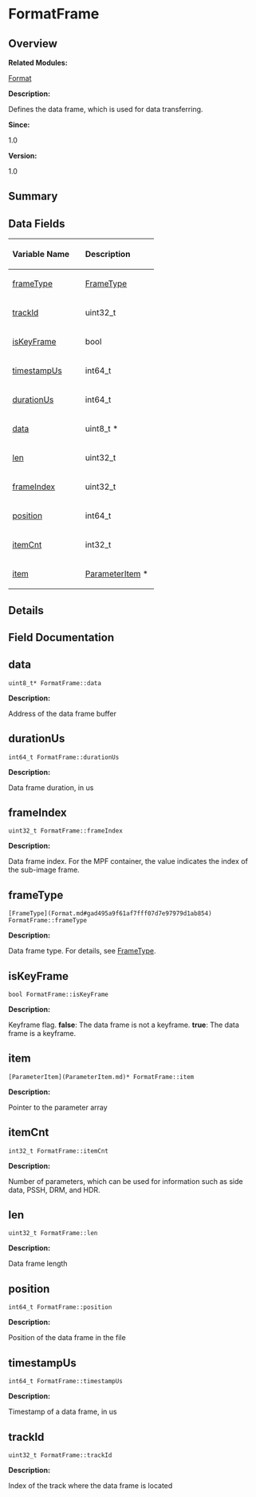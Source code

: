 # FormatFrame<a name="ZH-CN_TOPIC_0000001055039514"></a>

## **Overview**<a name="section279555793093530"></a>

**Related Modules:**

[Format](Format.md)

**Description:**

Defines the data frame, which is used for data transferring. 

**Since:**

1.0

**Version:**

1.0

## **Summary**<a name="section384642120093530"></a>

## Data Fields<a name="pub-attribs"></a>

<a name="table1497790836093530"></a>
<table><thead align="left"><tr id="row33732217093530"><th class="cellrowborder" valign="top" width="50%" id="mcps1.1.3.1.1"><p id="p1775649076093530"><a name="p1775649076093530"></a><a name="p1775649076093530"></a>Variable Name</p>
</th>
<th class="cellrowborder" valign="top" width="50%" id="mcps1.1.3.1.2"><p id="p952200420093530"><a name="p952200420093530"></a><a name="p952200420093530"></a>Description</p>
</th>
</tr>
</thead>
<tbody><tr id="row1111986526093530"><td class="cellrowborder" valign="top" width="50%" headers="mcps1.1.3.1.1 "><p id="p955714736093530"><a name="p955714736093530"></a><a name="p955714736093530"></a><a href="FormatFrame.md#a9cb91c927687f9875efa0d5600e04d1a">frameType</a></p>
</td>
<td class="cellrowborder" valign="top" width="50%" headers="mcps1.1.3.1.2 "><p id="p735055668093530"><a name="p735055668093530"></a><a name="p735055668093530"></a><a href="Format.md#gad495a9f61af7fff07d7e97979d1ab854">FrameType</a>&nbsp;</p>
</td>
</tr>
<tr id="row1477348980093530"><td class="cellrowborder" valign="top" width="50%" headers="mcps1.1.3.1.1 "><p id="p1451603897093530"><a name="p1451603897093530"></a><a name="p1451603897093530"></a><a href="FormatFrame.md#a36d27cb02e6d06479354618e959a429a">trackId</a></p>
</td>
<td class="cellrowborder" valign="top" width="50%" headers="mcps1.1.3.1.2 "><p id="p1700319205093530"><a name="p1700319205093530"></a><a name="p1700319205093530"></a>uint32_t&nbsp;</p>
</td>
</tr>
<tr id="row1140089981093530"><td class="cellrowborder" valign="top" width="50%" headers="mcps1.1.3.1.1 "><p id="p586576836093530"><a name="p586576836093530"></a><a name="p586576836093530"></a><a href="FormatFrame.md#a6a1cd875ac96a43d01524249a7f32026">isKeyFrame</a></p>
</td>
<td class="cellrowborder" valign="top" width="50%" headers="mcps1.1.3.1.2 "><p id="p1415293647093530"><a name="p1415293647093530"></a><a name="p1415293647093530"></a>bool&nbsp;</p>
</td>
</tr>
<tr id="row249054281093530"><td class="cellrowborder" valign="top" width="50%" headers="mcps1.1.3.1.1 "><p id="p1449166326093530"><a name="p1449166326093530"></a><a name="p1449166326093530"></a><a href="FormatFrame.md#a290ab46c3660d73cde08b268bf36c323">timestampUs</a></p>
</td>
<td class="cellrowborder" valign="top" width="50%" headers="mcps1.1.3.1.2 "><p id="p922323956093530"><a name="p922323956093530"></a><a name="p922323956093530"></a>int64_t&nbsp;</p>
</td>
</tr>
<tr id="row1305691963093530"><td class="cellrowborder" valign="top" width="50%" headers="mcps1.1.3.1.1 "><p id="p1950740115093530"><a name="p1950740115093530"></a><a name="p1950740115093530"></a><a href="FormatFrame.md#ab342d9f6536876e5d0a5952a9043ca2d">durationUs</a></p>
</td>
<td class="cellrowborder" valign="top" width="50%" headers="mcps1.1.3.1.2 "><p id="p481822025093530"><a name="p481822025093530"></a><a name="p481822025093530"></a>int64_t&nbsp;</p>
</td>
</tr>
<tr id="row549532221093530"><td class="cellrowborder" valign="top" width="50%" headers="mcps1.1.3.1.1 "><p id="p702188991093530"><a name="p702188991093530"></a><a name="p702188991093530"></a><a href="FormatFrame.md#a632575f46669a67c78ab28049e5654c6">data</a></p>
</td>
<td class="cellrowborder" valign="top" width="50%" headers="mcps1.1.3.1.2 "><p id="p1719578098093530"><a name="p1719578098093530"></a><a name="p1719578098093530"></a>uint8_t *&nbsp;</p>
</td>
</tr>
<tr id="row63976146093530"><td class="cellrowborder" valign="top" width="50%" headers="mcps1.1.3.1.1 "><p id="p675070914093530"><a name="p675070914093530"></a><a name="p675070914093530"></a><a href="FormatFrame.md#aa8bb4e843e90b0f4a7dd95d23faee65f">len</a></p>
</td>
<td class="cellrowborder" valign="top" width="50%" headers="mcps1.1.3.1.2 "><p id="p392468246093530"><a name="p392468246093530"></a><a name="p392468246093530"></a>uint32_t&nbsp;</p>
</td>
</tr>
<tr id="row842131003093530"><td class="cellrowborder" valign="top" width="50%" headers="mcps1.1.3.1.1 "><p id="p455451310093530"><a name="p455451310093530"></a><a name="p455451310093530"></a><a href="FormatFrame.md#a1a966266639de3b0b8db994232c71687">frameIndex</a></p>
</td>
<td class="cellrowborder" valign="top" width="50%" headers="mcps1.1.3.1.2 "><p id="p354637938093530"><a name="p354637938093530"></a><a name="p354637938093530"></a>uint32_t&nbsp;</p>
</td>
</tr>
<tr id="row1096688480093530"><td class="cellrowborder" valign="top" width="50%" headers="mcps1.1.3.1.1 "><p id="p1080635909093530"><a name="p1080635909093530"></a><a name="p1080635909093530"></a><a href="FormatFrame.md#a8d0f0f738cab6d389423afd66dddcab2">position</a></p>
</td>
<td class="cellrowborder" valign="top" width="50%" headers="mcps1.1.3.1.2 "><p id="p302694082093530"><a name="p302694082093530"></a><a name="p302694082093530"></a>int64_t&nbsp;</p>
</td>
</tr>
<tr id="row151140162093530"><td class="cellrowborder" valign="top" width="50%" headers="mcps1.1.3.1.1 "><p id="p125779450093530"><a name="p125779450093530"></a><a name="p125779450093530"></a><a href="FormatFrame.md#ace44c0b0dfc642c8a296e69b6a3e7d9d">itemCnt</a></p>
</td>
<td class="cellrowborder" valign="top" width="50%" headers="mcps1.1.3.1.2 "><p id="p1446650218093530"><a name="p1446650218093530"></a><a name="p1446650218093530"></a>int32_t&nbsp;</p>
</td>
</tr>
<tr id="row1244592501093530"><td class="cellrowborder" valign="top" width="50%" headers="mcps1.1.3.1.1 "><p id="p1200445098093530"><a name="p1200445098093530"></a><a name="p1200445098093530"></a><a href="FormatFrame.md#a9739fdfe949e2464d14a0a2c56f3fff6">item</a></p>
</td>
<td class="cellrowborder" valign="top" width="50%" headers="mcps1.1.3.1.2 "><p id="p1829556545093530"><a name="p1829556545093530"></a><a name="p1829556545093530"></a><a href="ParameterItem.md">ParameterItem</a> *&nbsp;</p>
</td>
</tr>
</tbody>
</table>

## **Details**<a name="section290234710093530"></a>

## **Field Documentation**<a name="section377043222093530"></a>

## data<a name="a632575f46669a67c78ab28049e5654c6"></a>

```
uint8_t* FormatFrame::data
```

 **Description:**

Address of the data frame buffer 

## durationUs<a name="ab342d9f6536876e5d0a5952a9043ca2d"></a>

```
int64_t FormatFrame::durationUs
```

 **Description:**

Data frame duration, in us 

## frameIndex<a name="a1a966266639de3b0b8db994232c71687"></a>

```
uint32_t FormatFrame::frameIndex
```

 **Description:**

Data frame index. For the MPF container, the value indicates the index of the sub-image frame. 

## frameType<a name="a9cb91c927687f9875efa0d5600e04d1a"></a>

```
[FrameType](Format.md#gad495a9f61af7fff07d7e97979d1ab854) FormatFrame::frameType
```

 **Description:**

Data frame type. For details, see  [FrameType](Format.md#gad495a9f61af7fff07d7e97979d1ab854). 

## isKeyFrame<a name="a6a1cd875ac96a43d01524249a7f32026"></a>

```
bool FormatFrame::isKeyFrame
```

 **Description:**

Keyframe flag.  **false**: The data frame is not a keyframe.  **true**: The data frame is a keyframe. 

## item<a name="a9739fdfe949e2464d14a0a2c56f3fff6"></a>

```
[ParameterItem](ParameterItem.md)* FormatFrame::item
```

 **Description:**

Pointer to the parameter array 

## itemCnt<a name="ace44c0b0dfc642c8a296e69b6a3e7d9d"></a>

```
int32_t FormatFrame::itemCnt
```

 **Description:**

Number of parameters, which can be used for information such as side data, PSSH, DRM, and HDR. 

## len<a name="aa8bb4e843e90b0f4a7dd95d23faee65f"></a>

```
uint32_t FormatFrame::len
```

 **Description:**

Data frame length 

## position<a name="a8d0f0f738cab6d389423afd66dddcab2"></a>

```
int64_t FormatFrame::position
```

 **Description:**

Position of the data frame in the file 

## timestampUs<a name="a290ab46c3660d73cde08b268bf36c323"></a>

```
int64_t FormatFrame::timestampUs
```

 **Description:**

Timestamp of a data frame, in us 

## trackId<a name="a36d27cb02e6d06479354618e959a429a"></a>

```
uint32_t FormatFrame::trackId
```

 **Description:**

Index of the track where the data frame is located 


